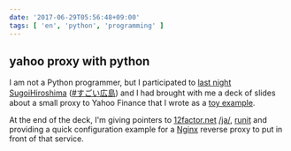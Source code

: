 ```yaml
---
date: '2017-06-29T05:56:48+09:00'
tags: [ 'en', 'python', 'programming' ]
---
```


## yahoo proxy with python

I am not a Python programmer, but I participated to [last night SugoiHiroshima](https://great-h.connpass.com/event/60306/) ([#すごい広島](https://twitter.com/search?q=%23%E3%81%99%E3%81%94%E3%81%84%E5%BA%83%E5%B3%B6)) and I had brought with me a deck of slides about a small proxy to Yahoo Finance that I wrote as a [toy example](https://github.com/jmettraux/yapy).

At the end of the deck, I'm giving pointers to [12factor.net](https://12factor.net) [/ja/](https://12factor.net/ja/), [runit](http://smarden.org/runit) and providing a quick configuration example for a [Nginx](https://nginx.org/en/) reverse proxy to put in front of that service.

<script async class="speakerdeck-embed" data-id="55c9b70acca647fda0da157190299f48" data-ratio="1.33333333333333" src="//speakerdeck.com/assets/embed.js"></script>

